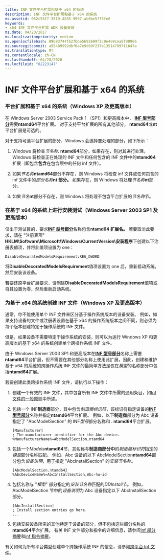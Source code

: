 ```yaml
---
title: INF 文件平台扩展和基于 x64 的系统
description: INF 文件平台扩展和基于 x64 的系统
ms.assetid: 062c58f7-3519-4835-9597-ab6be5ff5fe8
keywords:
- x64 INF 文件平台扩展 WDK 设备安装
ms.date: 04/20/2017
ms.localizationpriority: medium
ms.openlocfilehash: 09b83744fb27bbe5692609f3c0e4e9cea5f90966
ms.sourcegitcommit: a55489992dbf0a7e9d09f237e13514799711647a
ms.translationtype: MT
ms.contentlocale: zh-CN
ms.lasthandoff: 04/28/2020
ms.locfileid: "82223147"
---
```

# <a name="inf-file-platform-extensions-and-x64-based-systems"></a>INF 文件平台扩展和基于 x64 的系统


### <a name="platform-extensions-and-x64-based-systems-windows-xp-and-later"></a><a href="" id="platform-extensions-and-x64-based-systems--windows-xp-and-later-"></a>平台扩展和基于 x64 的系统（Windows XP 及更高版本）

在 Windows Server 2003 Service Pack 1 （SP1）和更高版本中， [**INF 型号部分**](inf-models-section.md)需要**ntamd64**平台扩展。 对于支持平台扩展的所有其他部分， **ntamd64**或**nt**平台扩展是可选的。

对于支持可选平台扩展的部分，Windows 会选择要处理的部分，如下所示：

1. Windows 将检查<em>节名称</em>**. ntamd64**部分，如果存在，则对其进行处理。 Windows 将检查正在处理的 INF 文件和任何包含的 INF 文件中的**ntamd64**扩展（即包含**包含**在包含项中的任何 inf 文件）。

2. 如果<em>节名称</em>**ntamd64**部分不存在，则 Windows 将检查 inf 文件或任何包含的 inf 文件中的<em>部分名称</em>**nt 部分。** 如果存在，则 Windows 将处理<em>节名称</em>**nt**部分。

3. 如果<em>节名</em>**nt**部分不存在，则 Windows 将处理不包含平台扩展的*节名称*节。

### <a name="testing-installation-on-x64-based-systems-windows-server-2003-sp1-and-later"></a><a href="" id="testing-installation-on-x64-based-systems--windows-server-2003-sp1-and"></a>在基于 x64 的系统上进行安装测试（Windows Server 2003 SP1 及更高版本）

仅出于测试目的，要求[**INF 型号部分**](inf-models-section.md)名称包含**ntamd64 扩展名。** 若要取消此要求，请在 "注册表项" **HKLM\\Software\\Microsoft\\Windows\\CurrentVersion\\安装程序**下创建以下注册表值项，并将此值项设置为 one：

```inf
DisableDecoratedModelsRequirement:REG_DWORD
```

将**DisableDecoratedModelsRequirement**值项设置为 one 后，重新启动系统，然后安装该设备。

若要还原平台扩展要求，请删除**DisableDecoratedModelsRequirement**值项或将其设置为零，然后重新启动系统。

### <a name="creating-inf-files-for-x64-based-systems-windows-xp-and-later"></a><a href="" id="creating-inf-files-for-x64-based-systems--windows-xp-and-later-"></a>为基于 x64 的系统创建 INF 文件（Windows XP 及更高版本）

通常，你不能使用单个 INF 文件来区分基于操作系统版本的设备安装。 例如，如果支持设备的文件或注册表设置在基于 x64 的操作系统版本之间不同，则必须为每个版本创建特定于操作系统的 INF 文件。

但是，如果设备不需要特定于操作系统的安装，则可以为运行 Windows XP 和更高版本的基于 x64 的系统创建单个跨操作系统 INF 文件。

由于 Windows Server 2003 SP1 和更高版本在[**INF 型号部分**](inf-models-section.md)名称上需要**ntamd64**平台扩展，但不需要在其他部分名称上使用此扩展，因此，创建和维护基于 x64 的系统的跨操作系统 INF 文件的最简单方法是仅在*模型*的名称部分中包括**ntamd64**扩展。

若要创建此类跨操作系统 INF 文件，请执行以下操作：

1. 创建一个有效的 INF 文件，其中包含所有 INF 文件中所需的通用条目，如[Inf 文件的一般原则](general-guidelines-for-inf-files.md)中所述。

2. 包括一个 INF**制造商**部分，其中包含*制造商标识符*，该标识符指定设备的[**INF 型号部分**](inf-models-section.md)名称并指定**ntamd64**平台扩展。 例如，以下**制造商**部分为 Abc 设备指定了 "AbcModelSection" 的 INF*型号*部分名称和 **. ntamd64**平台扩展。

   ```inf
   [Manufacturer]
   ; The manufacturer-identifier for the Abc device.
   %ManufacturerName%=AbcModelSection,ntamd64
   ```

3. 包括一个<em>Models</em>**ntamd64**节，其名称与**制造商部分中**的*制造商标识符*指定的*模型*部分名称匹配。 例如，Abc 设备的以下 AbcModelSection<strong>ntamd64</strong>部分包含*设备说明*，用于指定 "AbcInstallSection" 的*安装节名称*。

   ```inf
   [AbcModelSection.ntamd64]
   %AbcDeviceName%=AbcInstallSection,Abc-hw-id
   ```

4. 包括名称与 "*模型*" 部分指定的*安装节名称*匹配的*DDInstall*节。 例如，AbcModelSection 节中的*设备说明*为 Abc 设备指定以下 AbcInstallSection 部分。

   ```inf
   [AbcInstallSection]
   ; Install section entries go here.
   ...
   ```

5. 包括安装设备所需的其他特定于设备的部分，但不包括这些部分名称的**ntamd64**平台扩展。 有关 INF 文件部分和指令的详细信息，请参阅[Inf 部分摘要](summary-of-inf-sections.md)和[inf 指令摘要](summary-of-inf-directives.md)。

有关如何为所有平台类型创建单个跨操作系统 INF 的信息，请参阅[跨平台 Inf 文件](cross-platform-inf-files.md)。

 

 






